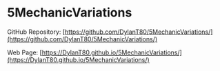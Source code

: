 # 5MechanicVariations

GitHub Repository: [https://github.com/DylanT80/5MechanicVariations/](https://github.com/DylanT80/5MechanicVariations/) 

Web Page: [https://DylanT80.github.io/5MechanicVariations/](https://DylanT80.github.io/5MechanicVariations/) 
